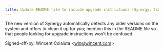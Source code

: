 ```yaml
---
title: Update README file to include upgrade instructions (Synergy, fc2cb8c)
---
```


The new version of Synergy automatically detects any older versions on the system and offers to clean it up for you; mention this in the README file so that people looking for upgrade instructions won't be confused.

Signed-off-by: Wincent Colaiuta &lt;win@wincent.com&gt;
